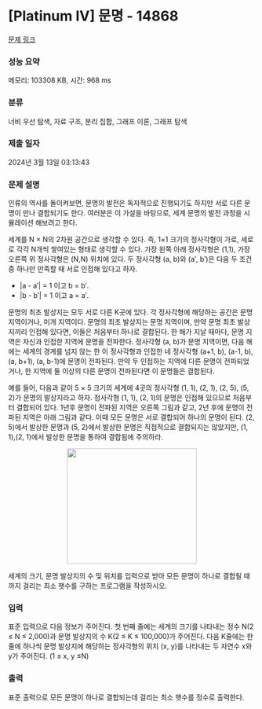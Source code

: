 # [Platinum IV] 문명 - 14868 

[문제 링크](https://www.acmicpc.net/problem/14868) 

### 성능 요약

메모리: 103308 KB, 시간: 968 ms

### 분류

너비 우선 탐색, 자료 구조, 분리 집합, 그래프 이론, 그래프 탐색

### 제출 일자

2024년 3월 13일 03:13:43

### 문제 설명

<p>인류의 역사를 돌이켜보면, 문명의 발전은 독자적으로 진행되기도 하지만 서로 다른 문명이 만나 결합되기도 한다. 여러분은 이 가설을 바탕으로, 세계 문명의 발전 과정을 시뮬레이션 해보려고 한다.</p>

<p>세계를 N × N의 2차원 공간으로 생각할 수 있다. 즉, 1×1 크기의 정사각형이 가로, 세로로 각각 N개씩 쌓여있는 형태로 생각할 수 있다. 가장 왼쪽 아래 정사각형은 (1,1), 가장 오른쪽 위 정사각형은 (N,N) 위치에 있다. 두 정사각형 (a, b)와 (a′, b′)은 다음 두 조건 중 하나만 만족할 때 서로 인접해 있다고 하자.</p>

<ul>
	<li>|a - a′| = 1 이고 b = b′.</li>
	<li>|b - b′| = 1 이고 a = a′.</li>
</ul>

<p>문명의 최초 발상지는 모두 서로 다른 K곳에 있다. 각 정사각형에 해당하는 공간은 문명 지역이거나, 미개 지역이다. 문명의 최초 발상지는 문명 지역이며, 만약 문명 최초 발상지끼리 인접해 있다면, 이들은 처음부터 하나로 결합된다. 한 해가 지날 때마다, 문명 지역은 자신과 인접한 지역에 문명을 전파한다. 정사각형 (a, b)가 문명 지역이면, 다음 해에는 세계의 경계를 넘지 않는 한 이 정사각형과 인접한 네 정사각형 (a+1, b), (a-1, b), (a, b+1), (a, b-1)에 문명이 전파된다. 만약 두 인접하는 지역에 다른 문명이 전파되었거나, 한 지역에 둘 이상의 다른 문명이 전파된다면 이 문명들은 결합된다.</p>

<p>예를 들어, 다음과 같이 5 × 5 크기의 세계에 4곳의 정사각형 (1, 1), (2, 1), (2, 5), (5, 2)가 문명의 발상지라고 하자. 정사각형 (1, 1), (2, 1)의 문명은 인접해 있으므로 처음부터 결합되어 있다. 1년후 문명이 전파된 지역은 오른쪽 그림과 같고, 2년 후에 문명이 전파된 지역은 아래 그림과 같다. 이때 모든 문명은 서로 결합되어 하나의 문명이 된다. (2, 5)에서 발상한 문명과 (5, 2)에서 발상한 문명은 직접적으로 결합되지는 않았지만, (1, 1),(2, 1)에서 발상한 문명을 통하여 결합됨에 주의하라.</p>

<p style="text-align: center;"><img alt="" src="https://onlinejudgeimages.s3-ap-northeast-1.amazonaws.com/problem/14868/1.png" style="height:235px; width:264px"></p>

<p>세계의 크기, 문명 발상지의 수 및 위치를 입력으로 받아 모든 문명이 하나로 결합될 때까지 걸리는 최소 햇수를 구하는 프로그램을 작성하시오.</p>

### 입력 

 <p>표준 입력으로 다음 정보가 주어진다. 첫 번째 줄에는 세계의 크기를 나타내는 정수 N(2 ≤ N ≤ 2,000)과 문명 발상지의 수 K(2 ≤ K ≤ 100,000)가 주어진다. 다음 K줄에는 한 줄에 하나씩 문명 발상지에 해당하는 정사각형의 위치 (x, y)를 나타내는 두 자연수 x와 y가 주어진다. (1 ≤ x, y ≤N)</p>

### 출력 

 <p>표준 출력으로 모든 문명이 하나로 결합되는데 걸리는 최소 햇수를 정수로 출력한다.</p>

